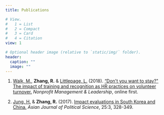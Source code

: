 ```yaml
---
title: Publications

# View.
#   1 = List
#   2 = Compact
#   3 = Card
#   4 = Citation
view: 1

# Optional header image (relative to `static/img/` folder).
header:
  caption: ""
  image: ""
---
```


1. [Walk, M.](https://oneill.iupui.edu/contact/people-directory/walk-marlene.html), **Zhang, R.** & [Littlepage, L.](https://spea.indiana.edu/faculty-research/directory/profiles/faculty/full-time/littlepage-laura.html) (2018). [“Don't you want to stay?" The impact of training and recognition as HR practices on volunteer turnover.](https://onlinelibrary.wiley.com/doi/full/10.1002/nml.21344) _Nonprofit Management & Leadership_, online first.

2. [Jung, H.](https://kupa.korea.edu/kupaeng/professor/fulltime.do?mode=view&articleNo=36685&article.offset=0&articleLimit=200) & **Zhang, R.** (2017). [Impact evaluations in South Korea and China.](http://dx.doi.org/10.1080/02185377.2017.1373685) _Asian Journal of Political Science_, 25:3, 328-349.

